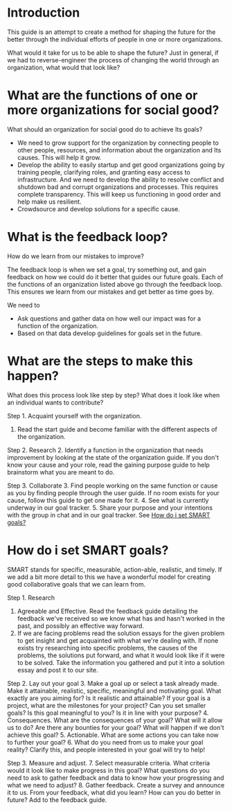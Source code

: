 # Introduction

This guide is an attempt to create a method for shaping the future for the better through the individual efforts of people in one or more organizations.

What would it take for us to be able to shape the future? Just in general, if we had to reverse-engineer the process of changing the world through an organization, what would that look like?

# What are the functions of one or more organizations for social good?

What should an organization for social good do to achieve Its goals?

- We need to grow support for the organization by connecting people to other people, resources, and information about the organization and Its causes. This will help it grow.
- Develop the ability to easily startup and get good organizations going by training people, clarifying roles, and granting easy access to infrastructure. And we need to develop the ability to resolve conflict and shutdown bad and corrupt organizations and processes. This requires complete transparency. This will keep us functioning in good order and help make us resilient.
- Crowdsource and develop solutions for a specific cause.

# What is the feedback loop?

How do we learn from our mistakes to improve?

The feedback loop is when we set a goal, try something out, and gain feedback on how we could do it better that guides our future goals. Each of the functions of an organization listed above go through the feedback loop. This ensures we learn from our mistakes and get better as time goes by.

We need to
- Ask questions and gather data on how well our impact was for a function of the organization.
- Based on that data develop guidelines for goals set in the future.

# What are the steps to make this happen?

What does this process look like step by step? What does it look like when an individual wants to contribute?

Step 1. Acquaint yourself with the organization.
1. Read the start guide and become familiar with the different aspects of the organization.

Step 2. Research
2. Identify a function in the organization that needs improvement by looking at the state of the organization guide. If you don't know your cause and your role, read the gaining purpose guide to help brainstorm what you are meant to do.

Step 3. Collaborate
3. Find people working on the same function or cause as you by finding people through the user guide. If no room exists for your cause, follow this guide to get one made for it.
4. See what is currently underway in our goal tracker.
5. Share your purpose and your intentions with the group in chat and in our goal tracker. See [How do i set SMART goals?](#how-do-i-set-smart-goals?)


# How do i set SMART goals?

SMART stands for specific, measurable, action-able, realistic, and timely. If we add a bit more detail to this we have a wonderful model for creating good collaborative goals that we can learn from.

Step 1. Research
1. Agreeable and Effective. Read the feedback guide detailing the feedback we've received so we know what has and hasn't worked in the past, and possibly an effective way forward.
2. If we are facing problems read the solution essays for the given problem to get insight and get acquainted with what we're dealing with. If none exists try researching into specific problems, the causes of the problems, the solutions put forward, and what it would look like if it were to be solved. Take the information you gathered and put it into a solution essay and post it to our site.

Step 2. Lay out your goal
3. Make a goal up or select a task already made. Make it attainable, realistic, specific, meaningful and motivating goal. What exactly are you aiming for? Is it realistic and attainable? If your goal is a project, what are the milestones for your project? Can you set smaller goals? Is this goal meaningful to you? Is it in line with your purpose?
4. Consequences. What are the consequences of your goal? What will it allow us to do? Are there any bounties for your goal? What will happen if we don't achieve this goal?
5. Actionable. What are some actions you can take now to further your goal?
6. What do you need from us to make your goal reality? Clarify this, and people interested in your goal will try to help!

Step 3. Measure and adjust.
7. Select measurable criteria. What criteria would it look like to make progress in this goal? What questions do you need to ask to gather feedback and data to know how your progressing and what we need to adjust?
8. Gather feedback. Create a survey and announce it to us. From your feedback, what did you learn? How can you do better in future? Add to the feedback guide.
